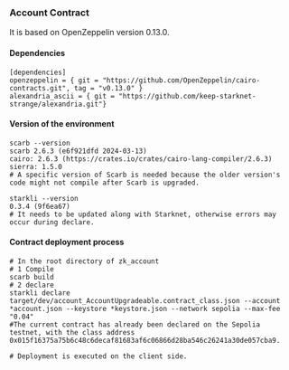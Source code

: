 ### Account Contract

It is based on OpenZeppelin version 0.13.0.

#### Dependencies

```
[dependencies]
openzeppelin = { git = "https://github.com/OpenZeppelin/cairo-contracts.git", tag = "v0.13.0" }
alexandria_ascii = { git = "https://github.com/keep-starknet-strange/alexandria.git"}
```

#### Version of the environment

```
scarb --version
scarb 2.6.3 (e6f921dfd 2024-03-13)
cairo: 2.6.3 (https://crates.io/crates/cairo-lang-compiler/2.6.3)
sierra: 1.5.0
# A specific version of Scarb is needed because the older version's code might not compile after Scarb is upgraded.

starkli --version
0.3.4 (9f6ea67)
# It needs to be updated along with Starknet, otherwise errors may occur during declare.
```

#### Contract deployment process

```
# In the root directory of zk_account
# 1 Compile
scarb build
# 2 declare
starkli declare target/dev/account_AccountUpgradeable.contract_class.json --account *account.json --keystore *keystore.json --network sepolia --max-fee "0.04"
#The current contract has already been declared on the Sepolia testnet, with the class address 0x015f16375a75b6c48c6decaf81683af6c06866d28ba546c26241a30de057cba9.

# Deployment is executed on the client side.
```
